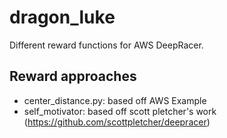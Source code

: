 # dragon_luke

Different reward functions for AWS DeepRacer. 

## Reward approaches
- center_distance.py: based off AWS Example
- self_motivator: based off scott pletcher's work (https://github.com/scottpletcher/deepracer)



